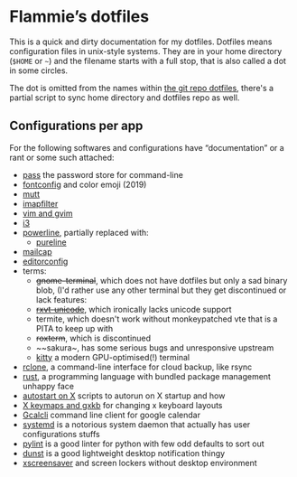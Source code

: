 # Flammie’s dotfiles

This is a quick and dirty documentation for my dotfiles. Dotfiles means
configuration files in unix-style systems. They are in your home directory
(`$HOME` or `~`) and the filename starts with a full stop, that is also called
a dot in some circles.

The dot is omitted from the names within [the git repo
dotfiles](https://github.com/flammie/dotfiles/), there's a partial script to
sync home directory and dotfiles repo as well.

## Configurations per app

For the following softwares and configurations have “documentation” or a rant
or some such attached:

* [pass](pass.html) the password store for command-line
* [fontconfig](fontconfig.html) and color emoji (2019)
* [mutt](mutt.html)
* [imapfilter](imapfilter.html)
* [vim and gvim](vim.html)
* [i3](i3.html)
* [powerline](powerline.html), partially replaced with:
  * [pureline](pureline.html)
* [mailcap](mailcap.html)
* [editorconfig](editorconfig.html)
* terms:
  * ~~gnome-terminal~~, which does not have dotfiles but only a sad binary blob,
  (I'd rather use any other terminal but they get discontinued or lack features:
  * ~~[rxvt-unicode](rxvt-unicode.html)~~, which ironically lacks unicode support
  * termite, which doesn't work without monkeypatched vte that is a PITA to keep
    up with
  * ~~roxterm~~, which is discontinued
  * ~~sakura~, has some serious bugs and unresponsive upstream
  * [kitty](kitty.html) a modern GPU-optimised(!) terminal
* [rclone](rclone.html), a command-line interface for cloud backup, like rsync
* [rust](rust.html), a programming language with bundled package management
  unhappy face
* [autostart on X](x-autostart.html) scripts to autorun on X startup and how
* [X keymaps and gxkb](xkbmap.html) for changing x keyboard layouts
* [Gcalcli](gcalcli.html) command line client for google calendar
* [systemd](systemd.html) is a notorious system daemon that actually has user
  configurations stuffs
* [pylint](pylint.html) is a good linter for python with few odd defaults to
  sort out
* [dunst](dunst.html) is a good lightweight desktop notification thingy
* [xscreensaver](xscreensaver.html) and screen lockers without desktop
  environment
